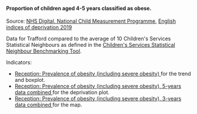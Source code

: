 #### Proportion of children aged 4-5 years classified as obese.

Source: <a href="https://digital.nhs.uk/services/national-child-measurement-programme/" target="_blank">NHS Digital, National Child Measurement Programme</a>, <a href="https://www.gov.uk/government/statistics/english-indices-of-deprivation-2019" target="_blank">English indices of deprivation 2019</a>

Data for Trafford compared to the average of 10 Children's Services Statistical Neighbours as defined in the <a href='https://www.gov.uk/government/publications/local-authority-interactive-tool-lait' target='_blank'>Children's Services Statistical Neighbour Benchmarking Tool</a>.

Indicators:

* <a href="https://fingertips.phe.org.uk/search/90319#page/6/gid" target="_blank"> Reception: Prevalence of obesity (including severe obesity) </a> for the trend and boxplot.
* <a href="https://fingertips.phe.org.uk/search/92026#page/6/gid" target="_blank"> Reception: Prevalence of obesity (including severe obesity), 5-years data combined </a> for the deprivation plot.
* <a href="https://fingertips.phe.org.uk/search/93105#page/6/gid" target="_blank"> Reception: Prevalence of obesity (including severe obesity), 3-years data combined </a> for the map.
